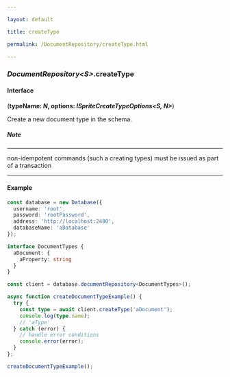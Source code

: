 ```yaml
---

layout: default

title: createType

permalink: /DocumentRepository/createType.html

---
```


### _DocumentRepository&lt;S&gt;_.createType

#### Interface

(**typeName: *N*, options: *ISpriteCreateTypeOptions&lt;S, N&gt;***)

Create a new document type in the schema.

##### Note

---

non-idempotent commands (such a creating types) must be issued as part of a transaction

---

#### Example

```ts
const database = new Database({
  username: 'root',
  password: 'rootPassword',
  address: 'http://localhost:2480',
  databaseName: 'aDatabase'
});

interface DocumentTypes {
  aDocument: {
    aProperty: string
  }
}

const client = database.documentRepository<DocumentTypes>();

async function createDocumentTypeExample() {
  try {
    const type = await client.createType('aDocument');
    console.log(type.name);
    // 'aType'
  } catch (error) {
    // handle error conditions
    console.error(error);
  }
};

createDocumentTypeExample();
```

